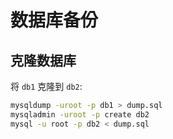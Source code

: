 # 数据库备份

## 克隆数据库

将 `db1` 克隆到 `db2`:

```bash
mysqldump -uroot -p db1 > dump.sql
mysqladmin -uroot -p create db2
mysql -u root -p db2 < dump.sql
```
